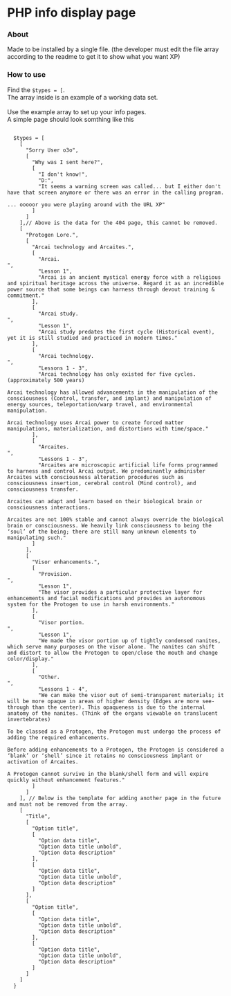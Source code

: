 # PHP info display page
### About
Made to be installed by a single file. (the developer must edit the file array according to the readme to get it to show what you want XP)
### How to use
Find the <code>$types = [</code>.<br>
The array inside is an example of a working data set.<br><br>
Use the example array to set up your info pages.<br>
A simple page should look somthing like this<br>
<pre><code>
  $types = [
    [
      "Sorry User o3o",
      [
        "Why was I sent here?",
        [
          "I don't know!",
          "D:",
          "It seems a warning screen was called... but I either don't have that screen anymore or there was an error in the calling program.<br><br>... ooooor you were playing around with the URL XP"
        ]
      ]
    ],// Above is the data for the 404 page, this cannot be removed.
    [
      "Protogen Lore.",
      [
        "Arcai technology and Arcaites.",
        [
          "Arcai.<br>",
          "Lesson 1",
          "Arcai is an ancient mystical energy force with a religious and spiritual heritage across the universe. Regard it as an incredible power source that some beings can harness through devout training & commitment."
        ],
        [
          "Arcai study.<br>",
          "Lesson 1",
          "Arcai study predates the first cycle (Historical event), yet it is still studied and practiced in modern times."
        ],
        [
          "Arcai technology.<br>",
          "Lessons 1 - 3",
          "Arcai technology has only existed for five cycles. (approximately 500 years)<br><br>Arcai technology has allowed advancements in the manipulation of the consciousness (Control, transfer, and implant) and manipulation of energy sources, teleportation/warp travel, and environmental manipulation.<br><br>Arcai technology uses Arcai power to create forced matter manipulations, materialization, and distortions with time/space."
        ],
        [
          "Arcaites.<br>",
          "Lessons 1 - 3",
          "Arcaites are microscopic artificial life forms programmed to harness and control Arcai output. We predominantly administer Arcaites with consciousness alteration procedures such as consciousness insertion, cerebral control (Mind control), and consciousness transfer.<br><br>Arcaites can adapt and learn based on their biological brain or consciousness interactions.<br><br>Arcaites are not 100% stable and cannot always override the biological brain or consciousness. We heavily link consciousness to being the ‘soul’ of the being; there are still many unknown elements to manipulating such."
        ]
      ],
      [
        "Visor enhancements.",
        [
          "Provision.<br>",
          "Lesson 1",
          "The visor provides a particular protective layer for enhancements and facial modifications and provides an autonomous system for the Protogen to use in harsh environments."
        ],
        [
          "Visor portion.<br>",
          "Lesson 1",
          "We made the visor portion up of tightly condensed nanites, which serve many purposes on the visor alone. The nanites can shift and distort to allow the Protogen to open/close the mouth and change color/display."
        ],
        [
          "Other.<br>",
          "Lessons 1 - 4",
          "We can make the visor out of semi-transparent materials; it will be more opaque in areas of higher density (Edges are more see-through than the center). This opaqueness is due to the internal anatomy of the nanites. (Think of the organs viewable on translucent invertebrates)<br><br>To be classed as a Protogen, the Protogen must undergo the process of adding the required enhancements.<br><br>Before adding enhancements to a Protogen, the Protogen is considered a ‘blank’ or ‘shell’ since it retains no consciousness implant or activation of Arcaites.<br><br>A Protogen cannot survive in the blank/shell form and will expire quickly without enhancement features."
        ]
      ]
    ], // Below is the template for adding another page in the future and must not be removed from the array.
    [
      "Title",
      [
        "Option title",
        [
          "Option data title",
          "Option data title unbold",
          "Option data description"
        ],
        [
          "Option data title",
          "Option data title unbold",
          "Option data description"
        ]
      ],
      [
        "Option title",
        [
          "Option data title",
          "Option data title unbold",
          "Option data description"
        ],
        [
          "Option data title",
          "Option data title unbold",
          "Option data description"
        ]
      ]
    ]
  }</code></pre>
